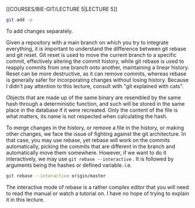 
[[COURSES/BIE-GIT/LECTURE 5|LECTURE 5]]
```bash
git add -p
```
To add changes separately.

Given a repository with a main branch on which you try to integrate everything, it is important to understand the difference between git rebase and git reset.
Git reset is used to move the current branch to a specific commit, effectively altering the commit history, while git rebase is used to reapply commits from one branch onto another, maintaining a linear history. Reset can be more destructive, as it can remove commits, whereas rebase is generally safer for incorporating changes without losing history.
Because I didn't pay attention to this lecture, consult with "git explained with cats".

Objects that are made up of the same binary are resembled by the same hash through a deterministic function, and such will be stored in the same place in the database if it were recreated. Only the content of the file is what matters, its name is not respected when calculating the hash.

To merge changes in the history, or remove a file in the history, or making other changes, we face the issue of fighting against the git architecture. In that case, you may use rebase, yet rebase will work on the commits automatically, picking the commits that are different in the branch and automatically move them somewhere.
However, if we want to do it interactively, we may use `git rebase --interactive` .
It is followed by arguments being the hashes or defined variable.  i.e.
```bash
git rebase --interactive origin/master
```
The interactive mode of rebase is a rather complex editor that you will need to read the manual or watch a tutorial on. I have no hope of trying to explain it in this lecture.